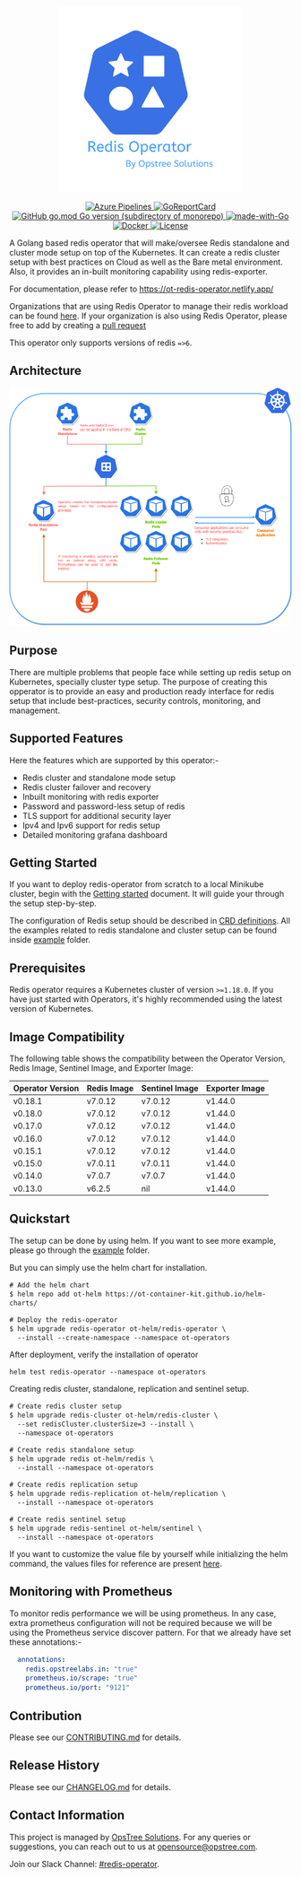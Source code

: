 <p align="center">
  <img src="./static/redis-operator-logo.svg" height="330" width="330">
</p>

<p align="center">
  <a href="https://dev.azure.com/opstreedevops/DevOps/_apis/build/status/redis-operator/redis-operator?repoName=OT-CONTAINER-KIT%2Fredis-operator&branchName=master">
    <img src="https://dev.azure.com/opstreedevops/DevOps/_apis/build/status/redis-operator/redis-operator?repoName=OT-CONTAINER-KIT%2Fredis-operator&branchName=master" alt="Azure Pipelines">
  </a>
  <a href="https://goreportcard.com/report/github.com/OT-CONTAINER-KIT/redis-operator">
    <img src="https://goreportcard.com/badge/github.com/OT-CONTAINER-KIT/redis-operator" alt="GoReportCard">
  </a>
  <a href="http://golang.org">
    <img src="https://img.shields.io/github/go-mod/go-version/OT-CONTAINER-KIT/redis-operator" alt="GitHub go.mod Go version (subdirectory of monorepo)">
  </a>
  <a href="http://golang.org">
    <img src="https://img.shields.io/badge/Made%20with-Go-1f425f.svg" alt="made-with-Go">
  </a>
  <a href="https://quay.io/repository/opstree/redis-operator">
    <img src="https://img.shields.io/badge/container-ready-green" alt="Docker">
  </a>
  <a href="https://github.com/OT-CONTAINER-KIT/redis-operator/master/LICENSE">
    <img src="https://img.shields.io/badge/License-Apache%202.0-blue.svg" alt="License">
  </a>
</p>

A Golang based redis operator that will make/oversee Redis standalone and cluster mode setup on top of the Kubernetes. It can create a redis cluster setup with best practices on Cloud as well as the Bare metal environment. Also, it provides an in-built monitoring capability using redis-exporter.

For documentation, please refer to <https://ot-redis-operator.netlify.app/>

Organizations that are using Redis Operator to manage their redis workload can be found [here](./USED_BY_ORGANIZATIONS.md). If your organization is also using Redis Operator, please free to add by creating a [pull request](https://github.com/OT-CONTAINER-KIT/redis-operator/pulls)

This operator only supports versions of redis `=>6`.

## Architecture

<div align="center">
    <img src="./static/redis-operator-architecture.png">
</div>

## Purpose

There are multiple problems that people face while setting up redis setup on Kubernetes, specially cluster type setup. The purpose of creating this opperator is to provide an easy and production ready interface for redis setup that include best-practices, security controls, monitoring, and management.

## Supported Features

Here the features which are supported by this operator:-

- Redis cluster and standalone mode setup
- Redis cluster failover and recovery
- Inbuilt monitoring with redis exporter
- Password and password-less setup of redis
- TLS support for additional security layer
- Ipv4 and Ipv6 support for redis setup
- Detailed monitoring grafana dashboard

## Getting Started

If you want to deploy redis-operator from scratch to a local Minikube cluster, begin with the [Getting started](https://ot-container-kit.github.io/redis-operator/#/quickstart/quickstart) document. It will guide your through the setup step-by-step.

The configuration of Redis setup should be described in [CRD definitions](config/crd/bases). All the examples related to redis standalone and cluster setup can be found inside [example](./example) folder.

## Prerequisites

Redis operator requires a Kubernetes cluster of version `>=1.18.0`. If you have just started with Operators, it's highly recommended using the latest version of Kubernetes.

## Image Compatibility

The following table shows the compatibility between the Operator Version, Redis Image, Sentinel Image, and Exporter Image:

| Operator Version | Redis Image | Sentinel Image | Exporter Image |
| ---------------- | ----------- | -------------- | -------------- |
| v0.18.1          | v7.0.12     | v7.0.12        | v1.44.0        |
| v0.18.0          | v7.0.12     | v7.0.12        | v1.44.0        |
| v0.17.0          | v7.0.12     | v7.0.12        | v1.44.0        |
| v0.16.0          | v7.0.12     | v7.0.12        | v1.44.0        |
| v0.15.1          | v7.0.12     | v7.0.12        | v1.44.0        |
| v0.15.0          | v7.0.11     | v7.0.11        | v1.44.0        |
| v0.14.0          | v7.0.7      | v7.0.7         | v1.44.0        |
| v0.13.0          | v6.2.5      | nil            | v1.44.0        |

## Quickstart

The setup can be done by using helm. If you want to see more example, please go through the [example](./example) folder.

But you can simply use the helm chart for installation.

```shell
# Add the helm chart
$ helm repo add ot-helm https://ot-container-kit.github.io/helm-charts/
```

```shell
# Deploy the redis-operator
$ helm upgrade redis-operator ot-helm/redis-operator \
  --install --create-namespace --namespace ot-operators
```

After deployment, verify the installation of operator

```shell
helm test redis-operator --namespace ot-operators
```

Creating redis cluster, standalone, replication and sentinel setup.

```shell
# Create redis cluster setup
$ helm upgrade redis-cluster ot-helm/redis-cluster \
  --set redisCluster.clusterSize=3 --install \
  --namespace ot-operators
```

```shell
# Create redis standalone setup
$ helm upgrade redis ot-helm/redis \
  --install --namespace ot-operators
```

```shell
# Create redis replication setup
$ helm upgrade redis-replication ot-helm/replication \
  --install --namespace ot-operators
```

```shell
# Create redis sentinel setup
$ helm upgrade redis-sentinel ot-helm/sentinel \
  --install --namespace ot-operators
```

If you want to customize the value file by yourself while initializing the helm command, the values files for reference are present [here](https://github.com/OT-CONTAINER-KIT/helm-charts/tree/main/charts/redis-setup).

## Monitoring with Prometheus

To monitor redis performance we will be using prometheus. In any case, extra prometheus configuration will not be required because we will be using the Prometheus service discover pattern. For that we already have set these annotations:-

```yaml
  annotations:
    redis.opstreelabs.in: "true"
    prometheus.io/scrape: "true"
    prometheus.io/port: "9121"
```

## Contribution

Please see our [CONTRIBUTING.md](./CONTRIBUTING.md) for details.

## Release History

Please see our [CHANGELOG.md](./CHANGELOG.md) for details.

## Contact Information

This project is managed by [OpsTree Solutions](http://opstree.com). For any queries or suggestions, you can reach out to us at [opensource@opstree.com](mailto:opensource@opstree.com).

Join our Slack Channel: [#redis-operator](https://opstree.slack.com/archives/C05MBRB50JG).
